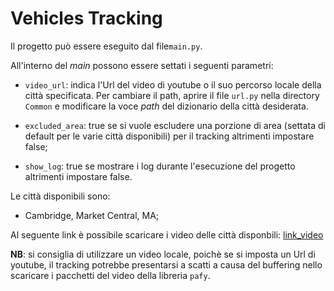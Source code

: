 # Vehicles Tracking

Il progetto può essere eseguito dal file`main.py`.  

All'interno del _main_ possono essere settati i seguenti parametri:
- `video_url`: indica l'Url del video di youtube o il suo percorso 
  locale della città specificata. Per cambiare il path, aprire il file `url.py` nella directory 
  `Common` e modificare la voce _path_ del dizionario della città desiderata.
  
- `excluded_area`: true se si vuole escludere una porzione di area
  (settata di default per le varie città disponibili) per il tracking altrimenti impostare false;
  
- `show_log`: true se mostrare i log durante l'esecuzione del 
  progetto altrimenti impostare false.
  
Le città disponibili sono:

- Cambridge, Market Central, MA;

Al seguente link è possibile scaricare i video delle città disponbili:
[link_video](https://drive.google.com/drive/folders/1ISbDFiZLpddMju-U-YJhSiqN1Q7djeAu?usp=sharing)

**NB**: si consiglia di utilizzare un video locale, poichè se si imposta un Url di youtube, il tracking potrebbe presentarsi a scatti 
a causa del buffering nello scaricare i pacchetti del video della libreria `pafy`.

<!--Per informazioni legate all'implementazione del progetto consulare la documentazione nella directory `doc`. -->


